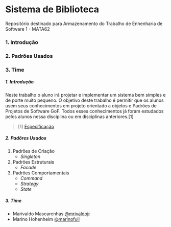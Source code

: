 Sistema de Biblioteca
=====================




Repositório destinado para Armazenamento do Trabalho de Enhenharia de Software 1 - MATA62

### 1. Introdução
### 2. Padrões Usados
### 3. Time

##### 1. Introdução

Neste trabalho o aluno irá projetar e implementar um sistema bem simples e de porte muito pequeno. O objetivo deste trabalho é permitir que os alunos usem seus conhecimentos em projeto orientado a objetos e Padrões de Projetos de Software GoF.
Todos esses conhecimentos já foram estudados pelos alunos nessa disciplina ou em disciplinas anteriores.[1]
>[1] [Especificação](https://disciplinas.dcc.ufba.br/pub/MATA62/Turma02Semestre20142/EnunciadoDoTrabalho.pdf)

##### 2. Padõres Usados

1. Padrões de Criação
   * *Singleton*
2. Padrões Estruturais
   * *Facade*
3. Padrões Comportamentais
   * *Command*
   * *Strategy*
   * *State*

##### 3. Time

* Marivaldo Mascarenhas [@mrivaldojr](https://github.com/mrivaldojr)
* Marino Hohenheim [@marinofull](https://github.com/marinofull)
